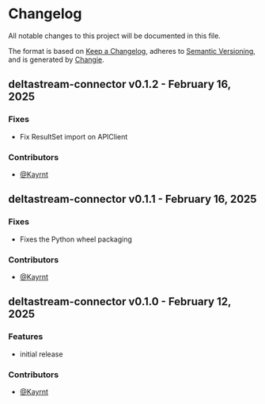 # Changelog
All notable changes to this project will be documented in this file.

The format is based on [Keep a Changelog](https://keepachangelog.com/en/1.0.0/),
adheres to [Semantic Versioning](https://semver.org/spec/v2.0.0.html),
and is generated by [Changie](https://github.com/miniscruff/changie).

## deltastream-connector v0.1.2 - February 16, 2025

### Fixes


  - Fix ResultSet import on APIClient

### Contributors
- [@Kayrnt](https://github.com/Kayrnt)


## deltastream-connector v0.1.1 - February 16, 2025

### Fixes


  - Fixes the Python wheel packaging

### Contributors
- [@Kayrnt](https://github.com/Kayrnt)


## deltastream-connector v0.1.0 - February 12, 2025

### Features


  - initial release

### Contributors
- [@Kayrnt](https://github.com/Kayrnt)


